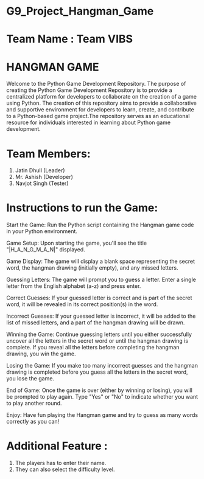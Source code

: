 # G9_Project_Hangman_Game

# Team Name : Team VIBS
# HANGMAN GAME

Welcome to the Python Game Development Repository. The purpose of creating the Python Game Development Repository is to provide a centralized platform for developers to collaborate on the creation of a game using Python. The creation of this repository aims to provide a collaborative and supportive environment for developers to learn, create, and contribute to a Python-based game project.The repository serves as an educational resource for individuals interested in learning about Python game development.

# Team Members:
1) Jatin Dhull (Leader)
2) Mr. Ashish (Developer)
3) Navjot Singh (Tester)

# Instructions to run the Game: 

Start the Game: Run the Python script containing the Hangman game code in your Python environment.

Game Setup: Upon starting the game, you'll see the title "|H_A_N_G_M_A_N|" displayed.

Game Display: The game will display a blank space representing the secret word, the hangman drawing (initially empty), and any missed letters.

Guessing Letters: The game will prompt you to guess a letter. Enter a single letter from the English alphabet (a-z) and press enter.

Correct Guesses: If your guessed letter is correct and is part of the secret word, it will be revealed in its correct position(s) in the word.

Incorrect Guesses: If your guessed letter is incorrect, it will be added to the list of missed letters, and a part of the hangman drawing will be drawn.

Winning the Game: Continue guessing letters until you either successfully uncover all the letters in the secret word or until the hangman drawing is complete. If you reveal all the letters before completing the hangman drawing, you win the game.

Losing the Game: If you make too many incorrect guesses and the hangman drawing is completed before you guess all the letters in the secret word, you lose the game.

End of Game: Once the game is over (either by winning or losing), you will be prompted to play again. Type "Yes" or "No" to indicate whether you want to play another round.

Enjoy: Have fun playing the Hangman game and try to guess as many words correctly as you can!

# Additional Feature :
1) The players has to enter their name.
2) They can also select the difficulty level.
